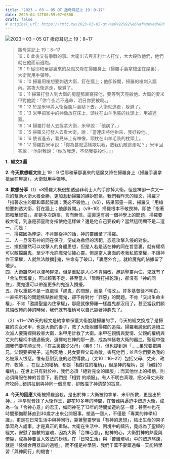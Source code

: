 ```yaml
---
title: "2023 – 03 – 05 QT 撒母耳記上 19：8~17"
date: 2025-04-12T00:59:07+0800
draft: false
# original_url: https://cmtc.tw/2023-03-05-qt-%e6%92%92%e6%af%8d%e8%80%b3%e8%a8%98%e4%b8%8a-19%ef%bc%9a817
---
```


![2023 – 03 – 05 QT 撒母耳記上 19：8\~17](/images/qt.jpg  "2023 – 03 – 05 QT 撒母耳記上 19：8\~17")

> 撒母耳記上 19：8\~17  
> 19：8 此後又有爭戰的事。大衛出去與非利士人打仗，大大殺敗他們，他們就在他面前逃跑。  
> 19：9 從耶和華那裏來的惡魔又降在掃羅身上（掃羅手裏拿槍坐在屋裏），大衛就用手彈琴。  
> 19：10 掃羅用槍想要刺透大衛，釘在牆上；他卻躲開，掃羅的槍刺入牆內。當夜大衛逃走，躲避了。  
> 19：11 掃羅打發人到大衛的房屋那裏窺探他，要等到天亮殺他。大衛的妻米甲對他說：「你今夜若不逃命，明日你要被殺。」  
> 19：12 於是米甲將大衛從窗戶裏縋下去，大衛就逃走，躲避了。  
> 19：13 米甲把家中的神像放在床上，頭枕在山羊毛裝的枕頭上，用被遮蓋。  
> 19：14 掃羅打發人去捉拿大衛，米甲說：「他病了。」  
> 19：15 掃羅又打發人去看大衛，說：「當連床將他抬來，我好殺他。」  
> 19：16 使者進去，看見床上有神像，頭枕在山羊毛裝的枕頭上。  
> 19：17 掃羅對米甲說：「你為甚麼這樣欺哄我，放我仇敵逃走呢？」米甲回答說：「他對我說：『你放我走，不然我要殺你。』」

**1.  經文3遍**

**2. 今天默想經文**撒上 19：9 從耶和華那裏來的惡魔又降在掃羅身上（掃羅手裏拿槍坐在屋裏），大衛就用手彈琴。

**3. 默想分享**（1）v8掃羅大概很想透過非利士人的手除掉大衛，但是神卻一次又一次的幫助大衛大獲全勝，更加惹動掃羅的嫉妒怒氣。我們看昨天的經文，掃羅才「指著永生的耶和華起誓說：我必不殺他。」（v6），結果邪靈一來，掃羅又「用槍想要刺透大衛，釘在牆上；他卻躲開。」（v9\~10）掃羅根本不敬畏神，即使「指著耶和華起誓」，卻是多次跳票，言而無信。這裏還有另一個神學上的問題，掃羅要殺大衛，到底是邪靈附身指使他這樣做？還是他自己要殺的？當然這明顯不是二選一，而是：  
一、掃羅因為悖逆，不肯聽從神的話，神的靈離棄了掃羅。  
二、人一旦沒有神的同在保守，便成為撒但的活靶，恣意攻擊入侵的對象。  
三、撒但雖然可以攻擊人的身體思想，但是人若是活在神的同在旨意裏，就有權柄可以敵擋魔鬼，至少不允許魔鬼佔據心靈。但是當人裏面的老我私慾掌權，不讓神作王掌權，人就無法敵擋𩀪鬼，生命有了破口，「裏應外合」，就給魔鬼的佔據留了地步。  
四、大衛雖然可以彈琴趕鬼，但是重點是人心不肯悔改，邀請聖靈內住，鬼就有了「合法居留權」，可以賴著不走，甚至當人「暫時打掃乾淨」，卻沒有「神的同住」，魔鬼還可以帶進更多的鬼進入攪擾。  
五、所以重點不是一直處理「趕鬼」的問題，而是「悔改」。許多基督徒不明白，一直把所有的問題焦點推給魔鬼，卻不肯對付「罪惡」的問題，不肯「交出生命主權」，不肯「邀請聖靈內住掌權」，那麼就像掃羅一樣趕鬼都沒用了。甚至當我們願意悔改轉向神的時候，我們就有權柄可以自己靠著神趕鬼了。

（2）v11\~17昨天的經文是約拿單保護大衛脫離掃羅的手，今天的經文換成了是掃羅的次女米甲，也是大衛的妻子，救了大衛脫離掃羅的追殺。掃羅著魔似的連續三次派人要窺探與殺害大衛，米甲用計救了大衛。米甲在親情與愛情、父親的權柄與丈夫的權柄中遭遇衝突，選擇站在神的那一邊，成為神拯救大衛的器皿。聖經中強調我們要孝順父母，「在主裏聽從父母」（弗6：1），但也提到過「……弟兄要把弟兄，父親要把兒子，送到死地；兒女要與父母為敵，害死他們；並且你們要為我的名被眾人恨惡。惟有忍耐到底的必然得救。」（太10：16\~22）包括父母、丈夫、政府、牧師…，在世上的權柄，都是「相對性的權柄」，但是神的權柄，是「絕對的權柄」。在世上只有對於神，我們必須「絕對完全的順服」；而其他世上的權柄，則必須降服在神的旨意下，我們是「相對 的順服」。有人不明白真理，把父母丈夫政府牧師…錯誤拉到與神同一個高度，卻敵擋了神清楚的旨意。

**4. 今天的回應**大衛被掃羅追殺，是出於神；大衛被約拿單、米甲所救，更是出於神…。神早就膏抺了大衛作王，卻花10多年的時間，在苦難與逼迫中塑造大衛，成為一位「合神心意」的君王，如同神花了13年的時間塑造約瑟一樣；甚至神也花時間預備耶穌直到30歲才出來公開服事。塑造一個人，不僅是「專業的神學知識」，更是在日常生活中與神同行，靠著聖靈學習「有神的思想」，結出生命的果子學習為人處事，才是真正的重點。大衛在生活中、困境中的禱告，竟成為了聖經的經文，安慰了無數的靈魂，因為大衛「合神心意」，貼神的心，大衛對神的熱愛與倚靠，成為神要世人效法的榜樣。在「日常生活」與「苦難環境」中的塑造熬煉，就是「裝備合用器皿的過程」，而不僅是神學院，我們千萬不要錯過每一天能夠學習「與神同行」的機會！